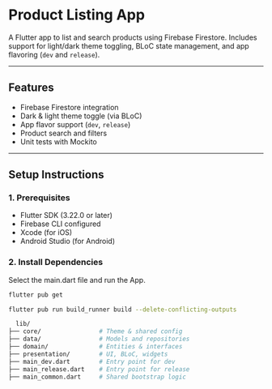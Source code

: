 #  Product Listing App

A Flutter app to list and search products using Firebase Firestore. Includes support for light/dark theme toggling, BLoC state management, and app flavoring (`dev` and `release`).

---

##  Features

-  Firebase Firestore integration
-  Dark & light theme toggle (via BLoC)
-  App flavor support (`dev`, `release`)
-  Product search and filters
-  Unit tests with Mockito

---

##  Setup Instructions

### 1.  Prerequisites

- Flutter SDK (3.22.0 or later)
- Firebase CLI configured
- Xcode (for iOS)
- Android Studio (for Android)




### 2.  Install Dependencies
Select the main.dart file and run the App.

```bash
flutter pub get

flutter pub run build_runner build --delete-conflicting-outputs

  lib/
├── core/                # Theme & shared config
├── data/                # Models and repositories
├── domain/              # Entities & interfaces
├── presentation/        # UI, BLoC, widgets
├── main_dev.dart        # Entry point for dev
├── main_release.dart    # Entry point for release
├── main_common.dart     # Shared bootstrap logic

